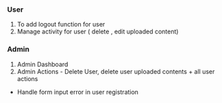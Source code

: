 ### User
1. To add logout function for user
2. Manage activity for user ( delete , edit uploaded content)

### Admin
1. Admin Dashboard 
2. Admin Actions - Delete User, delete user uploaded contents + all user actions

* Handle form input error in user registration